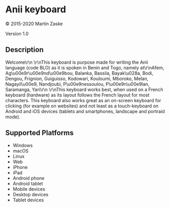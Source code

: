 Anii keyboard
==============

© 2015-2020 Martin Zaske

Version 1.0

Description
-----------

Welcome\r\n \r\nThis keyboard is purpose made for writing the Anii language (code BLO) as it is spoken in Benin and Togo, namely at\r\nAfem, Ag\u00e9r\u00e9nd\u00e9bou, Balanka, Bassila, Bayak\u028a, Bodi, Dengou, Frignion, Guiguisso, Kodowari, Kouloumi, Mboroko, Melan, Nagayil\u00e9, Nandjoubi, P\u00e9nessoulou, P\u00e9n\u00e9lan, Saramanga, Yari\r\n \r\nThis keyboard works best, when used on a French keyboard (hardware) as its layout follows the French layout for most characters. This keyboard also works great as an on-screen keyboard for clicking (for example on websites) and not least as a touch-keyboard on Android and iOS devices (tablets and smartphones, landscape and portraid mode).

Supported Platforms
-------------------
 * Windows
 * macOS
 * Linux
 * Web
 * iPhone
 * iPad
 * Android phone
 * Android tablet
 * Mobile devices
 * Desktop devices
 * Tablet devices

